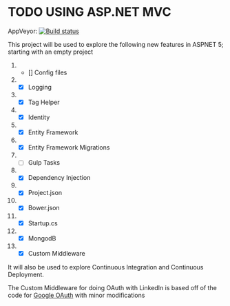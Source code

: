 TODO USING ASP.NET MVC
===
AppVeyor: [![Build status](https://ci.appveyor.com/api/projects/status/1tqwbqoxynssrqui/branch/master?svg=true)](https://ci.appveyor.com/project/jmurkoth/todomvcrc1/branch/master)

This project will be  used to explore the following new features in ASPNET 5; starting with an empty project

1. - [] Config files
2. - [x] Logging
3. - [x] Tag Helper
4. - [x] Identity
5. - [x] Entity Framework
6. - [x] Entity Framework Migrations
6. - [ ] Gulp Tasks
7. - [x] Dependency Injection
8. - [x] Project.json
9. - [x] Bower.json
10. - [x] Startup.cs
11. - [x] MongodB
12. - [x] Custom Middleware

It will also be used to explore Continuous Integration and Continuous Deployment.

The Custom Middleware for doing OAuth with LinkedIn is based off of the code for [Google OAuth](https://github.com/aspnet/Security/tree/dev/src) with minor modifications

